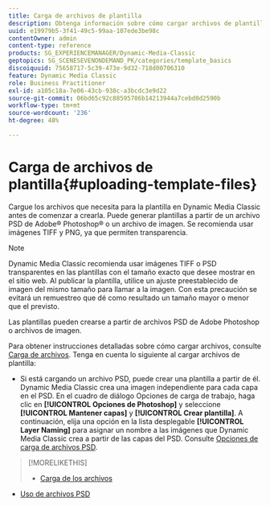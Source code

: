 ```yaml
---
title: Carga de archivos de plantilla
description: Obtenga información sobre cómo cargar archivos de plantilla.
uuid: e19979b5-3f41-49c5-99aa-107ede3be98c
contentOwner: admin
content-type: reference
products: SG_EXPERIENCEMANAGER/Dynamic-Media-Classic
geptopics: SG_SCENESEVENONDEMAND_PK/categories/template_basics
discoiquuid: 75658717-5c39-473e-9d32-718d00706310
feature: Dynamic Media Classic
role: Business Practitioner
exl-id: a105c18a-7e06-43cb-938c-a3bcdc3e9d22
source-git-commit: 06bd65c92c88595786b14213944a7cebd0d2590b
workflow-type: tm+mt
source-wordcount: '236'
ht-degree: 48%

---
```


# Carga de archivos de plantilla{#uploading-template-files}

Cargue los archivos que necesita para la plantilla en Dynamic Media Classic antes de comenzar a crearla. Puede generar plantillas a partir de un archivo PSD de Adobe® Photoshop® o un archivo de imagen. Se recomienda usar imágenes TIFF y PNG, ya que permiten transparencia.

>[!NOTE]
>
>Dynamic Media Classic recomienda usar imágenes TIFF o PSD transparentes en las plantillas con el tamaño exacto que desee mostrar en el sitio web. Al publicar la plantilla, utilice un ajuste preestablecido de imagen del mismo tamaño para llamar a la imagen. Con esta precaución se evitará un remuestreo que dé como resultado un tamaño mayor o menor que el previsto.

Las plantillas pueden crearse a partir de archivos PSD de Adobe Photoshop o archivos de imagen. 

Para obtener instrucciones detalladas sobre cómo cargar archivos, consulte [Carga de archivos](uploading-files.md#uploading_files). Tenga en cuenta lo siguiente al cargar archivos de plantilla:

* Si está cargando un archivo PSD, puede crear una plantilla a partir de él. Dynamic Media Classic crea una imagen independiente para cada capa en el PSD. En el cuadro de diálogo Opciones de carga de trabajo, haga clic en **[!UICONTROL Opciones de Photoshop]** y seleccione **[!UICONTROL Mantener capas]** y **[!UICONTROL Crear plantilla]**. A continuación, elija una opción en la lista desplegable **[!UICONTROL Layer Naming]** para asignar un nombre a las imágenes que Dynamic Media Classic crea a partir de las capas del PSD.
Consulte [Opciones de carga de archivos PSD](psd-files.md#psd_upload_options).

<!-- THERE IS NO LONGER AN IMAGE EDITING OPTIONS MENU * If you are uploading images, you can create a mask from its clipping path. This option applies to images created with image-editing applications in which a clipping path was created. In the Upload Job Options dialog box, select Image Editing Options and select the Create Mask From Clipping Path option. 
See [Image editing options at upload](image-editing-options-upload.md#image-editing-options-at-upload). -->

>[!MORELIKETHIS]
>
>* [Carga de los archivos](uploading-files.md#uploading_your_files)
* [Uso de archivos PSD ](psd-files.md#working_with_psd_files)


